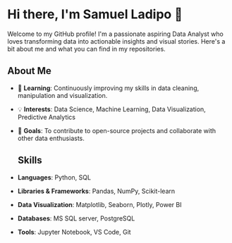 # Hi there, I'm Samuel Ladipo 👋

Welcome to my GitHub profile! I'm a passionate aspiring Data Analyst who loves transforming data into actionable insights and visual stories. Here's a bit about me and what you can find in my repositories.

## About Me

- 🌱 **Learning**: Continuously improving my skills in data cleaning, manipulation and visualization.
- 💡 **Interests**: Data Science, Machine Learning, Data Visualization, Predictive Analytics
- 🎯 **Goals**: To contribute to open-source projects and collaborate with other data enthusiasts.

  ## Skills

- **Languages**: Python, SQL
- **Libraries & Frameworks**: Pandas, NumPy, Scikit-learn
- **Data Visualization**: Matplotlib, Seaborn, Plotly, Power BI
- **Databases**: MS SQL server, PostgreSQL
- **Tools**: Jupyter Notebook, VS Code, Git


<!---
ladiposamuel/ladiposamuel is a ✨ special ✨ repository because its `README.md` (this file) appears on your GitHub profile.
You can click the Preview link to take a look at your changes.
--->
